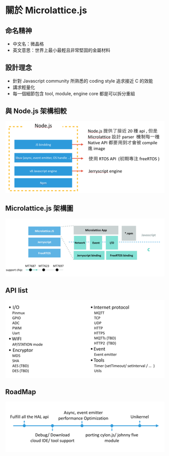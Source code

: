 # 關於 Microlattice.js

## 命名精神

* 中文名：微晶格
* 英文意思：世界上最小最輕且非常堅固的金屬材料


## 設計理念
* 針對 Javascript community 所熟悉的 coding style 追求接近 C 的效能
* 講求輕量化
* 每一個細節包含 tool, module, engine core 都是可以拆分重組

## 與 Node.js 架構相較
![](diffwithnode.png)

## Microlattice.js 架構圖

![](architecture.png)
## API list
![](apilist.png)

## RoadMap
![](roadmap.png
)

